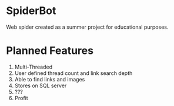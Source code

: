 # SpiderBot

Web spider created as a summer project for educational purposes.

# Planned Features

1. Multi-Threaded
2. User defined thread count and link search depth
3. Able to find links and images
4. Stores on SQL server
5. ???
6. Profit
